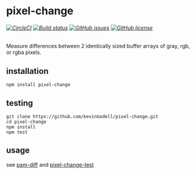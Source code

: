 # pixel-change
###### [![CircleCI](https://circleci.com/gh/kevinGodell/pixel-change.svg?style=shield)](https://circleci.com/gh/kevinGodell/pixel-change) [![Build status](https://ci.appveyor.com/api/projects/status/fp7iei6tfdc9fqqy/branch/master?svg=true)](https://ci.appveyor.com/project/kevinGodell/pixel-change/branch/master) [![GitHub issues](https://img.shields.io/github/issues/kevinGodell/pixel-change.svg)](https://github.com/kevinGodell/pixel-change/issues) [![GitHub license](https://img.shields.io/badge/license-MIT-blue.svg)](https://raw.githubusercontent.com/kevinGodell/pixel-change/master/LICENSE)




Measure differences between 2 identically sized buffer arrays of gray, rgb, or rgba pixels.

## installation
```
npm install pixel-change
```
## testing
```
git clone https://github.com/kevinGodell/pixel-change.git
cd pixel-change
npm install
npm test
```
## usage
see [pam-diff](https://github.com/kevinGodell/pam-diff) and [pixel-change-test](https://github.com/kevinGodell/pixel-change-test)